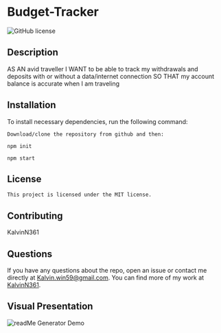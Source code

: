 # Budget-Tracker

 ![GitHub license](https://img.shields.io/badge/license-MIT-blue.svg)
  ## Description
AS AN avid traveller I WANT to be able to track my withdrawals and deposits with or without a data/internet connection SO THAT my account balance is accurate when I am traveling


  ## Installation
  To install necessary dependencies, run the following command:
  ```
  Download/clone the repository from github and then:
  
  npm init
  
  npm start
  ```
  
  
  ## License
    This project is licensed under the MIT license.
    
  ## Contributing
  KalvinN361
  
  
  ## Questions
  If you have any questions about the repo, open an issue or contact me directly at Kalvin.win59@gmail.com. You can find more of my work at [KalvinN361](https://github.com/KalvinN361/).
  
  
  ## Visual Presentation
  ![readMe Generator Demo](https://github.com/KalvinN361/E-Commerce-Back-End/blob/0afc52e14837484f736fbb61809f6a90c9d9a559/Demo%20(2).gif) 
